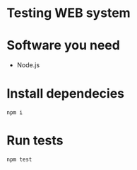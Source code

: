 # Testing WEB system

# Software you need
- Node.js

# Install dependecies
```
npm i
```

# Run tests
```
npm test
```
